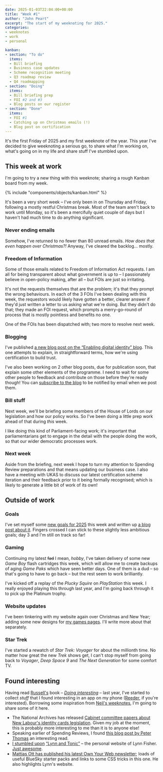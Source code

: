 ```yaml
---
date: 2025-01-03T22:04:00+00:00
title: "Week #1"
author: "John Peart"
excerpt: "The start of my weeknoting for 2025."
categories:
- weeknotes
- work
- personal

kanban:
- section: "To do"
  items:
  - Bill briefing
  - Business case updates
  - Scheme recognition meeting
  - Q3 roadmap review
  - Q4 roadmapping
- section: "Doing"
  items:
  - Bill briefing prep
  - FOI #2 and #3
  - Blog posts on our register
- section: "Done"
  items:
  - FOI #1
  - Catching up on Christmas emails (!)
  - Blog post on certification
---
```


It's the first Friday of 2025 and my first weeknote of the year. This year I've decided to give weeknoting a serious go, to share what I'm working on, what's going on in my life and share stuff I've stumbled upon.

## This week at work

I'm going to try a new thing with this weeknote; sharing a rough Kanban board from my week.

{% include "components/objects/kanban.html" %}

It's been a very short week – I've only been in on Thursday and Friday, following a mostly restful Christmas break. Most of the team aren't back to work until Monday, so it's been a mercifully quiet couple of days but I haven't had much time to do anything significant.

### Never ending emails

Somehow, I've returned to no fewer than 80 unread emails. *How does that even happen over Christmas?!* Anyway, I've cleared the backlog... mostly.

### Freedom of Information

Some of those emails related to Freedom of Information Act requests. I am all for being transparent about what government is up to – I passionately believe in open-policy making, after all – but FOIs are just so irritating. 

It's not the requests themselves that are the problem; it's that they prompt the wrong behaviours. In each of the 3 FOIs I've been dealing with this week, the requestors would likely have gotten a better, clearer answer if they'd just written a letter to us asking what we're doing. But they didn't do that; they made an FOI request, which prompts a merry-go-round of process that is mostly pointless and benefits no one. 

One of the FOIs has been dispatched with; two more to resolve next week.

### Blogging 

I've published [a new blog post on the “Enabling digital identity” blog](https://enablingdigitalidentity.blog.gov.uk/2025/01/03/certification-independent-assurance-that-the-rules-are-being-followed/). This one attempts to explain, in straightforward terms, how we're using certification to build trust.

I've also been working on 2 other blog posts, due for publication soon, that explain some other elements of the programme. I need to wait for some other people to feedback and contribute on those before they're ready though! You can [subscribe to the blog](https://enablingdigitalidentity.blog.gov.uk/subscribe/) to be notified by email when we post them.

### Bill stuff

Next week, we'll be briefing some members of the House of Lords on our legislation and how our policy works. So I've been doing a little prep work ahead of that during *this* week. 

I like doing this kind of Parliament-facing work; it's important that parliamentarians get to engage in the detail with the people doing the work, so that our wider democratic processes work.

### Next week

Aside from the briefing, next week I hope to turn my attention to Spending Review preparations and that means updating our business case. I also have a meeting with UKAS to discuss our latest certification scheme iteration and their feedback prior to it being formally recognised; which is likely to generate a little bit of work of its own! 

## Outside of work

### Goals

I've set myself some [new goals for 2025](/goals/2025) this week and written up [a blog post about it](/2025/01/01/setting-goals-for-2025/). Fingers crossed I can stick to these slightly less ambitious goals; day 3 and I'm still on track so far!

### Gaming
Continuing my latest ~~fad~~ I mean, *hobby*, I've taken delivery of some new *Game Boy* flash cartridges this week, which will allow me to create backups of aging *Game Paks* which have seen better days. One of them is a dud – so that's going to have to go back – but the rest seem to work brilliantly.

I've kicked off a replay of the *Plucky Squire* on *PlayStation*  this week. I really enjoyed playing this through last year, and I'm going back through it to pick up the Platinum trophy.

### Website updates

I've been tinkering with my website again over Christmas and New Year; adding some new designs for [my games pages](/games). I'll write more about that separately.

### Star Trek

I've started a rewatch of *Star Trek: Voyager* for about the millionth time. No matter how great the new *Trek* shows get, I can't stop myself from going back to *Voyager*, *Deep Space 9* and *The Next Generation* for some comfort TV.

## Found interesting

Having read [Russell's](https://russelldavies.typepad.com/planning/) book – [*Doing interesting*](https://thedobook.co/products/do-interesting-notice-collect-share) – last year, I've  started to collect *stuff* that I found interesting in an app on my phone ([Reeder](https://reederapp.com), if you're interested). Borrowing some inspiration from [Neil's weeknotes](https://neilojwilliams.net), I'm going to share some of it here. 

- The National Archives has released [Cabinet committee papers about New Labour's identity cards legislation](https://cdn.nationalarchives.gov.uk/documents/release-2024-12/PREM49-3562.pdf). Given my job at the moment, this is probably more interesting to me than it is to anyone else!
- Speaking earlier of Spending Reviews, I found [this blog post by Peter Thomas](https://www.civilservicereformuk.com/single-post/it-is-time-to-confront-the-2-great-lies-of-uk-spending-reviews) an interesting read. 
- [I stumbled upon](/share/1735770240/) [“Lynn and Tonic”](https://lynnandtonic.com/) – the personal website of Lynn Fisher. [Just awesome](https://www.johnpe.art/share/1735770240/).
- [Mattias Ott has published his latest Own Your Web newsletter](https://buttondown.com/ownyourweb/archive/issue-17/); loads of useful BlueSky starter packs and links to some CSS tricks in this one. He also highlights Lynn's website.